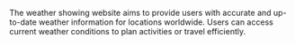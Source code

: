 The weather showing website aims to provide users with accurate and up-to-date weather information for locations worldwide. Users can access current weather conditions to plan activities or travel efficiently.
